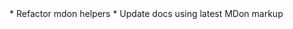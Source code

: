 <? `### ${document.name} [not public] — October 16, 2017` ?>
<?!>
* Refactor mdon helpers
* Update docs using latest MDon markup
